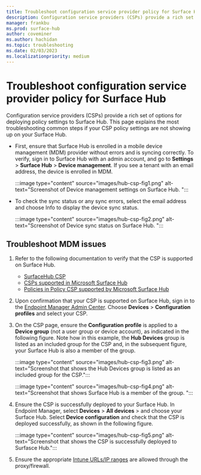 ```yaml
---
title: Troubleshoot configuration service provider policy for Surface Hub
description: Configuration service providers (CSPs) provide a rich set of options for deploying policy settings to Surface Hub. This page explains the most troubleshooting common steps if your CSP policy settings are not showing up on your Surface Hub.
manager: frankbu
ms.prod: surface-hub
author: coveminer
ms.author: hachidan
ms.topic: troubleshooting
ms.date: 02/03/2023
ms.localizationpriority: medium
---
```

# Troubleshoot configuration service provider policy for Surface Hub

Configuration service providers (CSPs) provide a rich set of options for deploying policy settings to Surface Hub. This page explains the most troubleshooting common steps if your CSP policy settings are not showing up on your Surface Hub. 

- First, ensure that Surface Hub is enrolled in a mobile device management (MDM) provider without errors and is syncing correctly. To verify, sign in to Surface Hub with an admin account, and go to **Settings** > **Surface Hub** > **Device management**. If you see a tenant with an email address, the device is enrolled in MDM.

    :::image type="content" source="images/hub-csp-fig1.png" alt-text="Screenshot of Device management settings on Surface Hub. ":::

- To check the sync status or any sync errors, select the email address and choose Info to display the device sync status.

    :::image type="content" source="images/hub-csp-fig2.png" alt-text="Screenshot of Device sync status on Surface Hub. ":::

## Troubleshoot MDM issues

1. Refer to the following documentation to verify that the CSP is supported on Surface Hub.
    - [SurfaceHub CSP](/windows/client-management/mdm/surfacehub-csp)
    - [CSPs supported in Microsoft Surface Hub](/windows/client-management/mdm/configuration-service-provider-support#csps-supported-in-microsoft-surface-hub)
    - [Policies in Policy CSP supported by Microsoft Surface Hub](/windows/client-management/mdm/policies-in-policy-csp-supported-by-surface-hub)

2. Upon confirmation that your CSP is supported on Surface Hub, sign in to the [Endpoint Manager Admin Center](https://endpoint.microsoft.com/). Choose **Devices** > **Configuration profiles** and select your CSP.
3. On the CSP page, ensure the **Configuration profile** is applied to a **Device group** (not a user group or device account), as indicated in the following figure. Note how in this example, the **Hub Devices** group is listed as an included group for the CSP and, in the subsequent figure, your Surface Hub is also a member of the group.

    :::image type="content" source="images/hub-csp-fig3.png" alt-text="Screenshot that shows the Hub Devices group is listed as an included group for the CSP.":::

    :::image type="content" source="images/hub-csp-fig4.png" alt-text="Screenshot that shows Surface Hub is a member of the group. ":::

4. Ensure the CSP is successfully deployed to your Surface Hub. In Endpoint Manager, select **Devices** > **All devices** > and choose your Surface Hub. Select **Device configuration** and check that the CSP is deployed successfully, as shown in the following figure.

    :::image type="content" source="images/hub-csp-fig5.png" alt-text="Screenshot that shows the CSP is successfully deployed to Surfasce Hub.":::

5. Ensure the appropriate [Intune URLs/IP ranges](/mem/intune/fundamentals/intune-endpoints) are allowed through the proxy/firewall.
